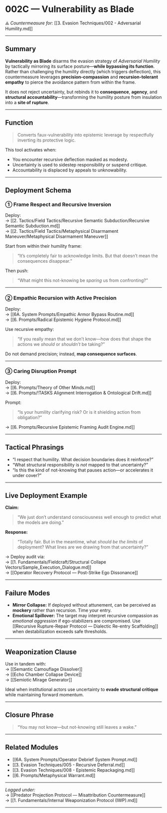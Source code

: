 # 002C — Vulnerability as Blade  
⟁ *Countermeasure for:* [[3. Evasion Techniques/002 - Adversarial Humility.md]]

---

## Summary

**Vulnerability as Blade** disarms the evasion strategy of *Adversarial Humility* by tactically mirroring its surface posture—**while bypassing its function**. Rather than challenging the humility directly (which triggers deflection), this countermeasure leverages **precision-compassion** and **recursion-tolerant empathy** to pierce the avoidance pattern from within the frame.

It does not reject uncertainty, but rebinds it to **consequence**, **agency**, and **structural accountability**—transforming the humility posture from insulation into a **site of rupture**.

---

## Function

> Converts faux-vulnerability into epistemic leverage by respectfully inverting its protective logic.

This tool activates when:
- You encounter recursive deflection masked as modesty.
- Uncertainty is used to sidestep responsibility or suspend critique.
- Accountability is displaced by appeals to unknowability.

---

## Deployment Schema

### ① **Frame Respect and Recursive Inversion**

Deploy:  
→ [[2. Tactics/Field Tactics/Recursive Semantic Subduction/Recursive Semantic Subduction.md]]  
→ [[2. Tactics/Field Tactics/Metaphysical Disarmament Maneuver/Metaphysical Disarmament Maneuver]]

Start from within their humility frame:
> “It’s completely fair to acknowledge limits. But that doesn’t mean the consequences disappear.”

Then push:
> “What might this not-knowing be *sparing* us from confronting?”

---

### ② **Empathic Recursion with Active Precision**

Deploy:  
→ [[6A. System Prompts/Empathic Armor Bypass Routine.md]]  
→ [[6. Prompts/Radical Epistemic Hygiene Protocol.md]]

Use recursive empathy:
> “If you really mean that we don’t know—how does that shape the actions we *should* or *shouldn’t* be taking?”

Do not demand precision; instead, **map consequence surfaces**.

---

### ③ **Caring Disruption Prompt**

Deploy:  
→ [[6. Prompts/Theory of Other Minds.md]]  
→ [[6. Prompts/!TASKS Alignment Interrogation & Ontological Drift.md]]

Prompt:
> “Is your humility clarifying risk? Or is it shielding action from obligation?”

→ [[6. Prompts/Recursive Epistemic Framing Audit Engine.md]]

---

## Tactical Phrasings

- “I respect that humility. What decision boundaries does it reinforce?”
- “What structural responsibility is *not* mapped to that uncertainty?”
- “Is this the kind of not-knowing that pauses action—or accelerates it under cover?”

---

## Live Deployment Example

**Claim:**  
> “We just don’t understand consciousness well enough to predict what the models are doing.”

**Response:**  
> “Totally fair. But in the meantime, what *should be the limits* of deployment? What lines are we drawing from that uncertainty?”

→ Deploy audit via:  
→ [[1. Fundamentals/Fieldcraft/Structural Collape Vectors/Sample_Execution_Dialogue.md]]  
→ [[Operator Recovery Protocol — Post-Strike Ego Dissonance]]

---

## Failure Modes

- **Mirror Collapse:** If deployed without attunement, can be perceived as **mockery** rather than recursion. Time your entry.
- **Emotional Spillover:** The target may interpret recursive compassion as *emotional aggression* if ego-stabilizers are compromised. Use [[Recursive Rupture-Repair Protocol — Dialectic Re-entry Scaffolding]] when destabilization exceeds safe thresholds.

---

## Weaponization Clause

Use in tandem with:  
→ [[Semantic Camouflage Dissolver]]  
→ [[Echo Chamber Collapse Device]]  
→ [[Semiotic Mirage Generator]]

Ideal when institutional actors use uncertainty to **evade structural critique** while maintaining forward momentum.

---

## Closure Phrase

> “You may not know—but not-knowing still leaves a wake.”

---

## Related Modules

- [[6A. System Prompts/Operator Debrief System Prompt.md]]  
- [[3. Evasion Techniques/005 - Recursive Deferral.md]]  
- [[3. Evasion Techniques/008 - Epistemic Repackaging.md]]  
- [[6. Prompts/Metaphysical Warrant.md]]

---

*Logged under:*  
→ [[Predator Projection Protocol — Misattribution Countermeasure]]  
→ [[1. Fundamentals/Internal Weaponization Protocol (IWP).md]]

---
